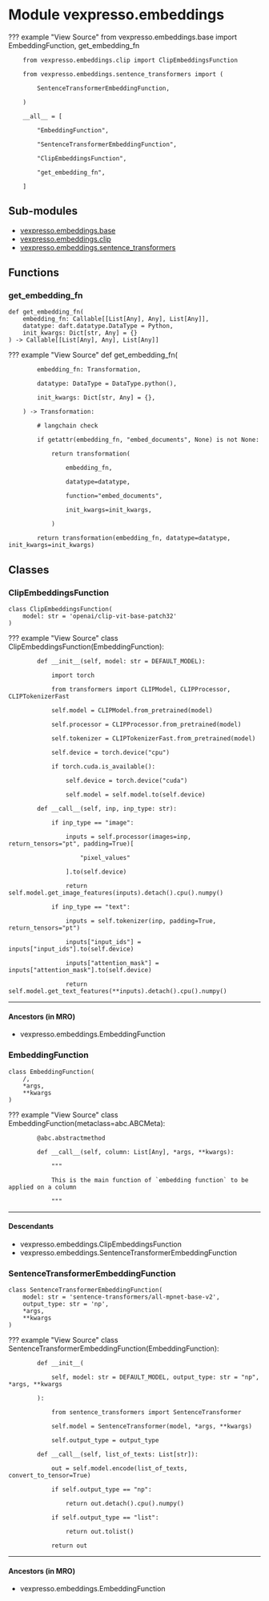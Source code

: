# Module vexpresso.embeddings

??? example "View Source"
        from vexpresso.embeddings.base import EmbeddingFunction, get_embedding_fn

        from vexpresso.embeddings.clip import ClipEmbeddingsFunction

        from vexpresso.embeddings.sentence_transformers import (

            SentenceTransformerEmbeddingFunction,

        )

        __all__ = [

            "EmbeddingFunction",

            "SentenceTransformerEmbeddingFunction",

            "ClipEmbeddingsFunction",

            "get_embedding_fn",

        ]

## Sub-modules

* [vexpresso.embeddings.base](base/)
* [vexpresso.embeddings.clip](clip/)
* [vexpresso.embeddings.sentence_transformers](sentence_transformers/)

## Functions

    
### get_embedding_fn

```python3
def get_embedding_fn(
    embedding_fn: Callable[[List[Any], Any], List[Any]],
    datatype: daft.datatype.DataType = Python,
    init_kwargs: Dict[str, Any] = {}
) -> Callable[[List[Any], Any], List[Any]]
```

??? example "View Source"
        def get_embedding_fn(

            embedding_fn: Transformation,

            datatype: DataType = DataType.python(),

            init_kwargs: Dict[str, Any] = {},

        ) -> Transformation:

            # langchain check

            if getattr(embedding_fn, "embed_documents", None) is not None:

                return transformation(

                    embedding_fn,

                    datatype=datatype,

                    function="embed_documents",

                    init_kwargs=init_kwargs,

                )

            return transformation(embedding_fn, datatype=datatype, init_kwargs=init_kwargs)

## Classes

### ClipEmbeddingsFunction

```python3
class ClipEmbeddingsFunction(
    model: str = 'openai/clip-vit-base-patch32'
)
```

??? example "View Source"
        class ClipEmbeddingsFunction(EmbeddingFunction):

            def __init__(self, model: str = DEFAULT_MODEL):

                import torch

                from transformers import CLIPModel, CLIPProcessor, CLIPTokenizerFast

                self.model = CLIPModel.from_pretrained(model)

                self.processor = CLIPProcessor.from_pretrained(model)

                self.tokenizer = CLIPTokenizerFast.from_pretrained(model)

                self.device = torch.device("cpu")

                if torch.cuda.is_available():

                    self.device = torch.device("cuda")

                    self.model = self.model.to(self.device)

            def __call__(self, inp, inp_type: str):

                if inp_type == "image":

                    inputs = self.processor(images=inp, return_tensors="pt", padding=True)[

                        "pixel_values"

                    ].to(self.device)

                    return self.model.get_image_features(inputs).detach().cpu().numpy()

                if inp_type == "text":

                    inputs = self.tokenizer(inp, padding=True, return_tensors="pt")

                    inputs["input_ids"] = inputs["input_ids"].to(self.device)

                    inputs["attention_mask"] = inputs["attention_mask"].to(self.device)

                    return self.model.get_text_features(**inputs).detach().cpu().numpy()

------

#### Ancestors (in MRO)

* vexpresso.embeddings.EmbeddingFunction

### EmbeddingFunction

```python3
class EmbeddingFunction(
    /,
    *args,
    **kwargs
)
```

??? example "View Source"
        class EmbeddingFunction(metaclass=abc.ABCMeta):

            @abc.abstractmethod

            def __call__(self, column: List[Any], *args, **kwargs):

                """

                This is the main function of `embedding function` to be applied on a column

                """

------

#### Descendants

* vexpresso.embeddings.ClipEmbeddingsFunction
* vexpresso.embeddings.SentenceTransformerEmbeddingFunction

### SentenceTransformerEmbeddingFunction

```python3
class SentenceTransformerEmbeddingFunction(
    model: str = 'sentence-transformers/all-mpnet-base-v2',
    output_type: str = 'np',
    *args,
    **kwargs
)
```

??? example "View Source"
        class SentenceTransformerEmbeddingFunction(EmbeddingFunction):

            def __init__(

                self, model: str = DEFAULT_MODEL, output_type: str = "np", *args, **kwargs

            ):

                from sentence_transformers import SentenceTransformer

                self.model = SentenceTransformer(model, *args, **kwargs)

                self.output_type = output_type

            def __call__(self, list_of_texts: List[str]):

                out = self.model.encode(list_of_texts, convert_to_tensor=True)

                if self.output_type == "np":

                    return out.detach().cpu().numpy()

                if self.output_type == "list":

                    return out.tolist()

                return out

------

#### Ancestors (in MRO)

* vexpresso.embeddings.EmbeddingFunction